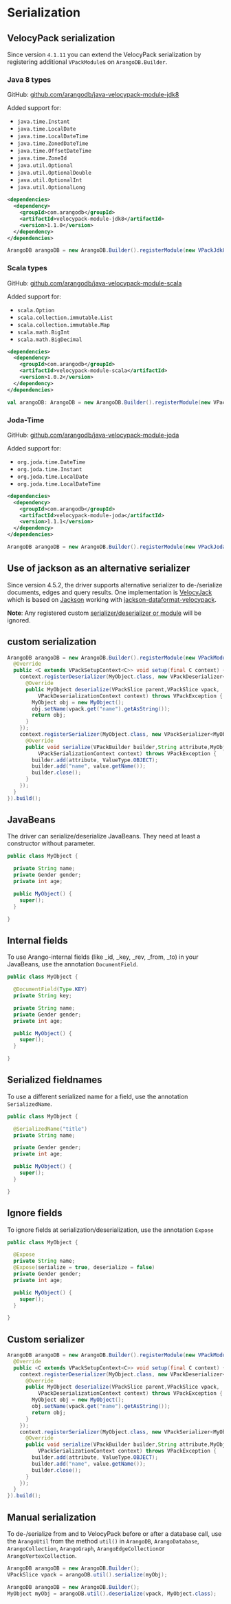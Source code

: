 # Serialization

## VelocyPack serialization

Since version `4.1.11` you can extend the VelocyPack serialization by
registering additional `VPackModule`s on `ArangoDB.Builder`.

### Java 8 types

GitHub:
[github.com/arangodb/java-velocypack-module-jdk8](https://github.com/arangodb/java-velocypack-module-jdk8)

Added support for:

- `java.time.Instant`
- `java.time.LocalDate`
- `java.time.LocalDateTime`
- `java.time.ZonedDateTime`
- `java.time.OffsetDateTime`
- `java.time.ZoneId`
- `java.util.Optional`
- `java.util.OptionalDouble`
- `java.util.OptionalInt`
- `java.util.OptionalLong`

```XML
<dependencies>
  <dependency>
    <groupId>com.arangodb</groupId>
    <artifactId>velocypack-module-jdk8</artifactId>
    <version>1.1.0</version>
  </dependency>
</dependencies>
```

```Java
ArangoDB arangoDB = new ArangoDB.Builder().registerModule(new VPackJdk8Module()).build();
```

### Scala types

GitHub:
[github.com/arangodb/java-velocypack-module-scala](https://github.com/arangodb/java-velocypack-module-scala)

Added support for:

- `scala.Option`
- `scala.collection.immutable.List`
- `scala.collection.immutable.Map`
- `scala.math.BigInt`
- `scala.math.BigDecimal`

```XML
<dependencies>
  <dependency>
    <groupId>com.arangodb</groupId>
    <artifactId>velocypack-module-scala</artifactId>
    <version>1.0.2</version>
  </dependency>
</dependencies>
```

```Scala
val arangoDB: ArangoDB = new ArangoDB.Builder().registerModule(new VPackScalaModule).build
```

### Joda-Time

GitHub:
[github.com/arangodb/java-velocypack-module-joda](https://github.com/arangodb/java-velocypack-module-joda)

Added support for:

- `org.joda.time.DateTime`
- `org.joda.time.Instant`
- `org.joda.time.LocalDate`
- `org.joda.time.LocalDateTime`

```XML
<dependencies>
  <dependency>
    <groupId>com.arangodb</groupId>
    <artifactId>velocypack-module-joda</artifactId>
    <version>1.1.1</version>
  </dependency>
</dependencies>
```

```Java
ArangoDB arangoDB = new ArangoDB.Builder().registerModule(new VPackJodaModule()).build();
```

## Use of jackson as an alternative serializer

Since version 4.5.2, the driver supports alternative serializer to de-/serialize
documents, edges and query results. One implementation is
[VelocyJack](https://github.com/arangodb/jackson-dataformat-velocypack#within-arangodb-java-driver)
which is based on [Jackson](https://github.com/FasterXML/jackson) working with
[jackson-dataformat-velocypack](https://github.com/arangodb/jackson-dataformat-velocypack).

**Note**: Any registered custom [serializer/deserializer or module](#custom-serialization)
will be ignored.

## custom serialization

```Java
ArangoDB arangoDB = new ArangoDB.Builder().registerModule(new VPackModule() {
  @Override
  public <C extends VPackSetupContext<C>> void setup(final C context) {
    context.registerDeserializer(MyObject.class, new VPackDeserializer<MyObject>() {
      @Override
      public MyObject deserialize(VPackSlice parent,VPackSlice vpack,
          VPackDeserializationContext context) throws VPackException {
        MyObject obj = new MyObject();
        obj.setName(vpack.get("name").getAsString());
        return obj;
      }
    });
    context.registerSerializer(MyObject.class, new VPackSerializer<MyObject>() {
      @Override
      public void serialize(VPackBuilder builder,String attribute,MyObject value,
          VPackSerializationContext context) throws VPackException {
        builder.add(attribute, ValueType.OBJECT);
        builder.add("name", value.getName());
        builder.close();
      }
    });
  }
}).build();
```

## JavaBeans

The driver can serialize/deserialize JavaBeans. They need at least a
constructor without parameter.

```Java
public class MyObject {

  private String name;
  private Gender gender;
  private int age;

  public MyObject() {
    super();
  }

}
```

## Internal fields

To use Arango-internal fields (like \_id, \_key, \_rev, \_from, \_to) in your
JavaBeans, use the annotation `DocumentField`.

```Java
public class MyObject {

  @DocumentField(Type.KEY)
  private String key;

  private String name;
  private Gender gender;
  private int age;

  public MyObject() {
    super();
  }

}
```

## Serialized fieldnames

To use a different serialized name for a field, use the annotation `SerializedName`.

```Java
public class MyObject {

  @SerializedName("title")
  private String name;

  private Gender gender;
  private int age;

  public MyObject() {
    super();
  }

}
```

## Ignore fields

To ignore fields at serialization/deserialization, use the annotation `Expose`

```Java
public class MyObject {

  @Expose
  private String name;
  @Expose(serialize = true, deserialize = false)
  private Gender gender;
  private int age;

  public MyObject() {
    super();
  }

}
```

## Custom serializer

```Java
ArangoDB arangoDB = new ArangoDB.Builder().registerModule(new VPackModule() {
  @Override
  public <C extends VPackSetupContext<C>> void setup(final C context) {
    context.registerDeserializer(MyObject.class, new VPackDeserializer<MyObject>() {
      @Override
      public MyObject deserialize(VPackSlice parent,VPackSlice vpack,
          VPackDeserializationContext context) throws VPackException {
        MyObject obj = new MyObject();
        obj.setName(vpack.get("name").getAsString());
        return obj;
      }
    });
    context.registerSerializer(MyObject.class, new VPackSerializer<MyObject>() {
      @Override
      public void serialize(VPackBuilder builder,String attribute,MyObject value,
          VPackSerializationContext context) throws VPackException {
        builder.add(attribute, ValueType.OBJECT);
        builder.add("name", value.getName());
        builder.close();
      }
    });
  }
}).build();
```

## Manual serialization

To de-/serialize from and to VelocyPack before or after a database call, use the
`ArangoUtil` from the method `util()` in `ArangoDB`, `ArangoDatabase`,
`ArangoCollection`, `ArangoGraph`, `ArangoEdgeCollection`or `ArangoVertexCollection`.

```Java
ArangoDB arangoDB = new ArangoDB.Builder();
VPackSlice vpack = arangoDB.util().serialize(myObj);
```

```Java
ArangoDB arangoDB = new ArangoDB.Builder();
MyObject myObj = arangoDB.util().deserialize(vpack, MyObject.class);
```
